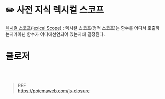 # ✏️ 사전 지식 렉시컬 스코프 
[렉시컬 스코프(lexical Scope)](https://github.com/kkssbbb/TIL/blob/main/JavaScript/%EB%A0%89%EC%8B%9C%EC%BB%AC%20%EC%8A%A4%EC%BD%94%ED%94%84(lexical%20Scope).md) : 
렉시컬 스코프(정적 스코프)는 함수를 어디서 호출하는지가아닌 함수가 어디에선언되어 있는지에 결정된다.

# 클로저

<br>
<br>

>REF<br>
https://poiemaweb.com/js-closure